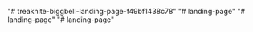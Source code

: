 "# treaknite-biggbell-landing-page-f49bf1438c78" 
"# landing-page" 
"# landing-page" 
"# landing-page" 
